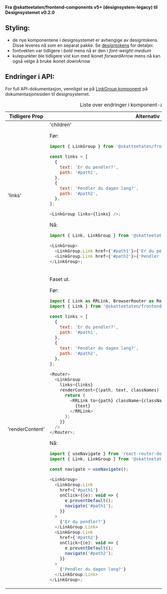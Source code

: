 **Fra @skatteetaten/frontend-components v5+ (designsystem-legacy) til Designsystemet v0.2.0**

## Styling:

- de nye komponentene i designsystemet er avhengige av designtokens. Disse leveres nå som en separat pakke. Se [designtokens](#section-designtokens-deprecated) for detaljer.
- fontvekten var tidligere i _bold_ mens nå er den i _font-weight-medium_
- kulepunkter ble tidligere vist kun med ikonet _forwardArrow_ mens nå kan også velge å bruke ikonet _downArrow_

## Endringer i API:

For full API-dokumentasjon, vennligst se på [LinkGroup komponent](https://www.skatteetaten.no/stilogtone/designsystemet/komponenter/linkgroup/) på dokumentasjonssiden til designsystemet.

<div class="migration-tabell">
<table>
<caption>Liste over endringer i komponent-api'et</caption>
<thead><tr><th>Tidligere Prop</th><th>Alternativ</th></tr></thead>
<tbody>
<tr>
<td>'links'</td>
<td>
'children'

Før:

```javascript static
import { LinkGroup } from '@skatteetaten/frontend-components/LinkGroup';

const links = [
  {
    text: 'Er du pendler?',
    path: '#path1',
  },
  {
    text: 'Pendler du dagen lang?',
    path: '#path2',
  },
];

<LinkGroup links={links} />;
```

Nå:

```js static
import { Link, LinkGroup } from '@skatteetaten/ds-buttons';

<LinkGroup>
  <LinkGroup.Link href={'#path1'}>{'Er du pendler?'}</LinkGroup.Link>
  <LinkGroup.Link href={'#path2'}>{'Pendler du dagen lang?'}</LinkGroup.Link>
</LinkGroup>;
```

</td>
</tr>
<tr>
<td>'renderContent'</td>
<td>

Faset ut.

Før:

```javascript static
import { Link as RRLink, BrowserRouter as Router } from 'react-router-dom';
import { Link } from '@skatteetaten/frontend-components/Link';

const links = [
  {
    text: 'Er du pendler?',
    path: '#path1',
  },
  {
    text: 'Pendler du dagen lang?',
    path: '#path2',
  },
];

<Router>
  <LinkGroup
    links={links}
    renderContent={(path, text, classNames) => {
      return (
        <RRLink to={path} className={classNames}>
          {text}
        </RRLink>
      );
    }}
  />
</Router>;
```

Nå:

```js static
import { useNavigate } from 'react-router-dom';
import { Link, LinkGroup } from '@skatteetaten/ds-buttons';

const navigate = useNavigate();

<LinkGroup>
  <LinkGroup.Link
    href={'#path1'}
    onClick={(e): void => {
      e.preventDefault();
      navigate('#path1');
    }}
  >
    {'Er du pendler?'}
  </LinkGroup.Link>
  <LinkGroup.Link
    href={'#path2'}
    onClick={(e): void => {
      e.preventDefault();
      navigate('#path2');
    }}
  >
    {'Pendler du dagen lang?'}
  </LinkGroup.Link>
</LinkGroup>;
```

</td>
</tr>
<tr>
</tr>
</tbody>
</table>
</div>
